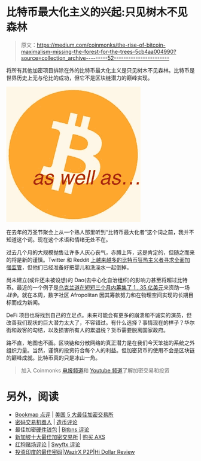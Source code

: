 # 比特币最大化主义的兴起:只见树木不见森林

> 原文：<https://medium.com/coinmonks/the-rise-of-bitcoin-maximalism-missing-the-forest-for-the-trees-5cb4aa004990?source=collection_archive---------52----------------------->

将所有其他加密项目排除在外的比特币最大化主义是只见树木不见森林。比特币是世界历史上无与伦比的成功，但它不是区块链潜力的巅峰实现。

![](img/bc78c32a710fb90120a535367865bc6c.png)

在去年的万圣节聚会上从一个熟人那里听到“比特币最大化者”这个词之前，我并不知道这个词。现在这个术语和情绪无处不在。

过去几个月的大规模抛售让许多人灰心丧气，赤膊上阵，这是肯定的，但随之而来的将是新的谨慎。Twitter 和 Reddit [上越来越多的比特币狂热主义者寻求全面加强监管](https://www.omfif.org/2022/06/crypto-margin-call-must-wake-up-regulators/)，但他们已经准备好把婴儿和洗澡水一起倒掉。

尚未建立(或许还未被设想)的 Dao(去中心化自治组织)的影响力甚至将超过比特币。最近的一个例子是[乌克兰道在短短三个月内筹集了 1 . 35 亿美元](https://www.coindesk.com/layer2/2022/06/10/where-the-coins-go-inside-ukraines-125m-wartime-fundraise/)来资助一场*战争*。就在本周，数字社区 Afropolitan 因其筹款努力和在物理空间实现的长期目标而成为新闻。

DeFi 项目也将找到自己的立足点。未来可能会有更多的崩溃和不诚实的演员，但改善我们现状的巨大潜力太大了，不容错过。有什么选择？事情现在的样子？华尔街和政客的勾结，以及损害所有人的累退税？货币需要脱离国家政府。

路不直，地图也不画。区块链和分散网络的真正潜力是在我们今天笨拙的系统之外组织力量。当然，谨慎的投资符合每个人的利益。但加密货币的使用不会是区块链的巅峰成就。比特币真的只是冰山一角。

> 加入 Coinmonks [电报频道](https://t.me/coincodecap)和 [Youtube 频道](https://www.youtube.com/c/coinmonks/videos)了解加密交易和投资

# 另外，阅读

*   [Bookmap 点评](https://coincodecap.com/bookmap-review-2021-best-trading-software) | [美国 5 大最佳加密交易所](https://coincodecap.com/crypto-exchange-usa)
*   [密码交易机器人](/coinmonks/crypto-trading-bot-c2ffce8acb2a) | [造币评论](https://coincodecap.com/coingate-review)
*   最佳加密[硬件钱包](/coinmonks/hardware-wallets-dfa1211730c6) | [Bitbns 评论](/coinmonks/bitbns-review-38256a07e161)
*   [新加坡十大最佳加密交易所](https://coincodecap.com/crypto-exchange-in-singapore) | [购买 AXS](https://coincodecap.com/buy-axs-token)
*   [红狗赌场评论](https://coincodecap.com/red-dog-casino-review) | [Swyftx 评论](https://coincodecap.com/swyftx-review)
*   [投资印度的最佳密码](https://coincodecap.com/best-crypto-to-invest-in-india-in-2021)|[WazirX P2P](https://coincodecap.com/wazirx-p2p)|[Hi Dollar Review](https://coincodecap.com/hi-dollar-review)